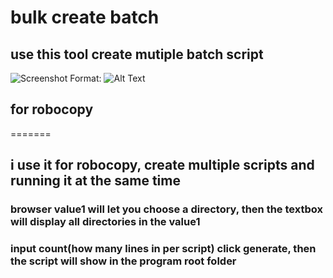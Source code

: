 # bulk create batch

## use this tool create mutiple batch script

![Screenshot](https://github.com/owenyang2012/CreateBatch/tree/master/CreateBatch/images/S1.png)
Format: ![Alt Text](url)

## for robocopy
=======
## i use it for robocopy, create multiple scripts and running it at the same time

### browser value1 will let you choose a directory, then the textbox will display all directories in the value1

### input count(how many lines in per script) click generate, then the script will show in the program root folder
